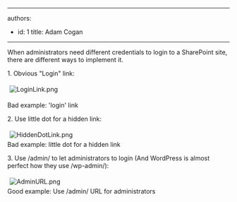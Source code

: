 

---
authors:
  - id: 1
    title: Adam Cogan
---




<span class='intro'> When administrators need different credentials to login to a SharePoint site, there are different ways to implement it. </span>

<p>​1. Obvious &quot;Login&quot; link&#58;</p>
<p><img class="ssw-rteStyle-ImageArea" alt="LoginLink.png" src="/SoftwareDevelopment/RulesToBetterSharePoint/PublishingImages/LoginLink.png" style="margin&#58;5px;" /><br></p>
<span class="ssw-rteStyle-FigureBad">Bad example&#58; 'login' link</span> <p>2. Use little dot for a hidden link&#58;</p>
<p><img class="ssw-rteStyle-ImageArea" alt="HiddenDotLink.png" src="/SoftwareDevelopment/RulesToBetterSharePoint/PublishingImages/HiddenDotLink.png" style="margin&#58;5px;" /><br><span class="ssw-rteStyle-FigureBad">Bad example&#58; little dot for a hidden link</span></p>
<p>3. Use /admin/ to let administrators to login&#160;(And WordPress is almost perfect how they use /wp-admin/)&#58;</p>
<p><img class="ssw-rteStyle-ImageArea" alt="AdminURL.png" src="/SoftwareDevelopment/RulesToBetterSharePoint/PublishingImages/AdminURL.png" style="margin&#58;5px;" /><br><span class="ssw-rteStyle-FigureGood">Good example&#58; Use /admin/ URL for administrators</span></p>


